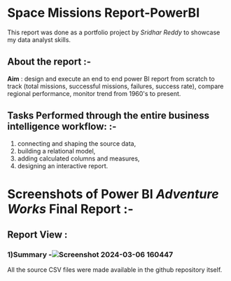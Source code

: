 # Space Missions Report-PowerBI

This report was done as a portfolio project by *Sridhar Reddy* to showcase my data analyst skills.

## About the report :-

**Aim** : design and execute an end to end power BI report from scratch to track (total missions, successful missions, failures, success rate), compare regional 
performance, monitor trend from 1960's to present.


## Tasks Performed through the entire business intelligence workflow: :-

1) connecting and shaping the source data, 
2) building a relational model, 
3) adding calculated columns and measures, 
4) designing an interactive report.

# Screenshots of Power BI *Adventure Works* Final Report :-

## Report View : 
### 1)Summary -![Screenshot 2024-03-06 160447](https://github.com/mallela-sridhar-reddy/space-missions-power-BI/assets/115725595/ef4c9d85-34a7-42ad-92d1-91a37acc8822)


All the source CSV files were made available in the github repository itself. 
